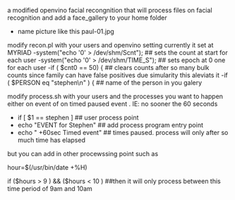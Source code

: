 a modified openvino facial recongnition that will process files   on facial recognition and add a face_gallery to your home folder
 - name picture like this paul-01.jpg
   
 modify   recon.pl   with your users and  openvino setting   currently it set at MYRIAD
 -system("echo '0' > /dev/shm/Scnt");  ## sets the count at start for each user
 -system("echo '0' > /dev/shm/TIME_S"); ## sets epoch at 0 one for each user
 -if ( $cnt0 == 50) {  ## clears counts  after so many bulk counts  since family can have false positives due simularity this aleviats it
 -if ( $PERSON eq "stephen\n" ) {  ## name of the person in you galery

 modify process.sh with your users and the processes you want to happen  either on event of on timed paused event . IE: no sooner the 60 seconds
  - if [ $1 == stephen ]  ## user process point
  - echo "EVENT for Stephen"  ##  add process program  entry point
  - echo "  +60sec Timed event"  ##  times paused. process will only after so much time has elapsed

 but you can add in other procewssing point  such as 
 
 hour=$(/usr/bin/date +%H)
 
 if ($hours > 9 )  && ($hours < 10 )  ##then it will only process  between this time period of 9am and 10am
